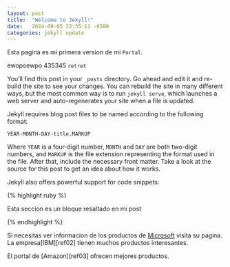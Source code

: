 ```yaml
---
layout: post
title:  "Welcome to Jekyll!"
date:   2024-09-05 22:35:11 -0500
categories: jekyll update
---
```

Esta pagina es mi primera version de mi `Portal`.

ewopoewpo 435345 `retret`


You’ll find this post in your `_posts` directory. Go ahead and edit it and re-build the site to see your changes. You can rebuild the site in many different ways, but the most common way is to run `jekyll serve`, which launches a web server and auto-regenerates your site when a file is updated.

Jekyll requires blog post files to be named according to the following format:

`YEAR-MONTH-DAY-title.MARKUP`

Where `YEAR` is a four-digit number, `MONTH` and `DAY` are both two-digit numbers, and `MARKUP` is the file extension representing the format used in the file. After that, include the necessary front matter. Take a look at the source for this post to get an idea about how it works.

Jekyll also offers powerful support for code snippets:

{% highlight ruby %}

Esta seccion es un bloque
resaltado en mi post

{% endhighlight %}

Si necesitas ver informacion de los productos de [Microsoft][ref01] visita su pagina. La empresa[IBM][ref02] tienen muchos 
productos interesantes.

El portal de [Amazon][ref03] ofrecen mejores productos.

[ref01]: https://www.microsoft.com/es-pe/
[ref02l-gh]:   https://www.ibm.com/mx-es
[ref03l-talk]: https://www.amazon.com/-/es/
